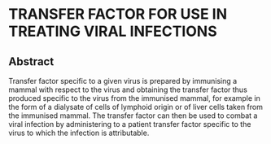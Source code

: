 # TRANSFER FACTOR FOR USE IN TREATING VIRAL INFECTIONS

## Abstract
Transfer factor specific to a given virus is prepared by immunising a mammal with respect to the virus and obtaining the transfer factor thus produced specific to the virus from the immunised mammal, for example in the form of a dialysate of cells of lymphoid origin or of liver cells taken from the immunised mammal. The transfer factor can then be used to combat a viral infection by administering to a patient transfer factor specific to the virus to which the infection is attributable.